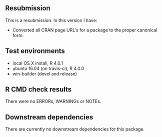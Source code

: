 ## Resubmission
This is a resubmission. In this version I have:

* Converted all CRAN page URL's for a package to the proper canonical form.

## Test environments
* local OS X install, R 4.0.1
* ubuntu 16.04 (on travis-ci), R 4.0.0
* win-builder (devel and release)

## R CMD check results
There were no ERRORs, WARNINGs or NOTEs.

## Downstream dependencies
There are currently no downstream dependencies for this package.